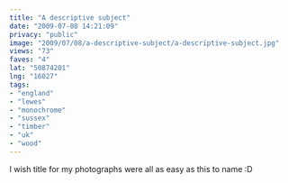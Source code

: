 ```yaml
---
title: "A descriptive subject"
date: "2009-07-08 14:21:09"
privacy: "public"
image: "2009/07/08/a-descriptive-subject/a-descriptive-subject.jpg"
views: "73"
faves: "4"
lat: "50874201"
lng: "16027"
tags:
- "england"
- "lewes"
- "monochrome"
- "sussex"
- "timber"
- "uk"
- "wood"
---
```

I wish title for my photographs were all as easy as this to name :D<a href="/photos/2009/07/08/a-descriptive-subject" rel="nofollow"></a>
